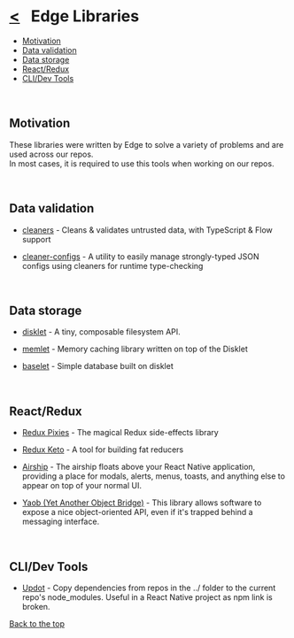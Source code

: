 # [<](README.md) &nbsp; Edge Libraries

- [Motivation](#motivation)
- [Data validation](#data-validation)
- [Data storage](#data-storage)
- [React/Redux](#react-redux)
- [CLI/Dev Tools](#cli-dev-tools)

&nbsp;

## Motivation

These libraries were written by Edge to solve a variety of problems and are used across our repos.\
In most cases, it is required to use this tools when working on our repos.

&nbsp;

## Data validation

- [cleaners][cleaners] - Cleans & validates untrusted data, with TypeScript & Flow support

- [cleaner-configs][configs] - A utility to easily manage strongly-typed JSON configs using cleaners for runtime type-checking

&nbsp;

## Data storage

- [disklet][disklet] - A tiny, composable filesystem API.

- [memlet][memlet] - Memory caching library written on top of the Disklet

- [baselet][baselet] - Simple database built on disklet

&nbsp;

## React/Redux

- [Redux Pixies][Pixies] - The magical Redux side-effects library

- [Redux Keto][Keto] - A tool for building fat reducers

- [Airship][Airship] - The airship floats above your React Native application, providing a place for modals, alerts, menus, toasts, and anything else to appear on top of your normal UI.

- [Yaob (Yet Another Object Bridge)][Yaob] - This library allows software to expose a nice object-oriented API, even if it's trapped behind a messaging interface.

&nbsp;

## CLI/Dev Tools

- [Updot][Updot] - Copy dependencies from repos in the ../ folder to the current repo's node_modules. Useful in a React Native project as npm link is broken.

[Back to the top](#--edge-libraries)

[cleaners]: https://www.npmjs.com/package/cleaners
[configs]: https://www.npmjs.com/package/cleaner-config
[disklet]: https://www.npmjs.com/package/disklet
[memlet]: https://www.npmjs.com/package/memlet
[baselet]: https://www.npmjs.com/package/baselet
[Pixies]: https://www.npmjs.com/package/redux-pixies
[Keto]: https://www.npmjs.com/package/redux-keto
[Airship]: https://www.npmjs.com/package/react-native-airship
[Yaob]: https://www.npmjs.com/package/yaob
[updot]: https://www.npmjs.com/package/updot
